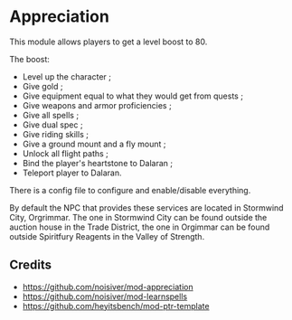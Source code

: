 # Appreciation

This module allows players to get a level boost to 80.

The boost:

- Level up the character ;
- Give gold ;
- Give equipment equal to what they would get from quests ;
- Give weapons and armor proficiencies ;
- Give all spells ;
- Give dual spec ;
- Give riding skills ;
- Give a ground mount and a fly mount ;
- Unlock all flight paths ;
- Bind the player's heartstone to Dalaran ;
- Teleport player to Dalaran.

There is a config file to configure and enable/disable everything.

By default the NPC that provides these services are located in Stormwind City, Orgrimmar. The one in Stormwind City can be found outside the auction house in the Trade District, the one in Orgimmar can be found outside Spiritfury Reagents in the Valley of Strength.

## Credits

- https://github.com/noisiver/mod-appreciation
- https://github.com/noisiver/mod-learnspells
- https://github.com/heyitsbench/mod-ptr-template